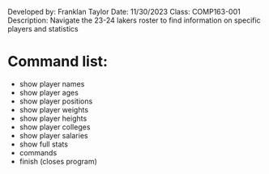 Developed by: Franklan Taylor
Date: 11/30/2023
Class: COMP163-001
Description: Navigate the 23-24 lakers roster to find information on specific players and statistics

# Command list: 
- show player names
- show player ages
- show player positions
- show player weights
- show player heights
- show player colleges
- show player salaries
- show full stats
- commands
- finish (closes program)

